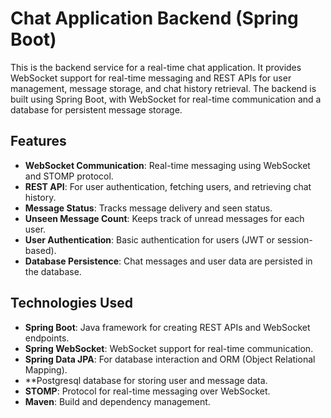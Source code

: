 # Chat Application Backend (Spring Boot)

This is the backend service for a real-time chat application. It provides WebSocket support for real-time messaging and REST APIs for user management, message storage, and chat history retrieval. The backend is built using Spring Boot, with WebSocket for real-time communication and a database for persistent message storage.

## Features

- **WebSocket Communication**: Real-time messaging using WebSocket and STOMP protocol.
- **REST API**: For user authentication, fetching users, and retrieving chat history.
- **Message Status**: Tracks message delivery and seen status.
- **Unseen Message Count**: Keeps track of unread messages for each user.
- **User Authentication**: Basic authentication for users (JWT or session-based).
- **Database Persistence**: Chat messages and user data are persisted in the database.

## Technologies Used

- **Spring Boot**: Java framework for creating REST APIs and WebSocket endpoints.
- **Spring WebSocket**: WebSocket support for real-time communication.
- **Spring Data JPA**: For database interaction and ORM (Object Relational Mapping).
- **Postgresql database for storing user and message data.
- **STOMP**: Protocol for real-time messaging over WebSocket.
- **Maven**: Build and dependency management.


